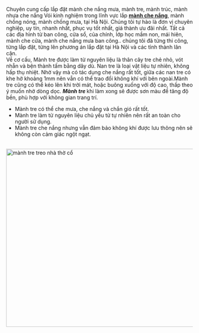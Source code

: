 Chuyên cung cấp lắp đặt mành che nắng mưa, mành tre, mành trúc, mành nhựa che nắng
Vói kinh nghiệm trong lĩnh vực lắp <strong><a href="http://thegioimanhrem.net/san-pham/manh-tre-treo-nha-tho-co">mành che nắng</a></strong>, mành chống nóng, mành chống mưa, tại Hà Nội. Chúng tôi tự hào là đơn vị chuyên nghiệp, uy tín, nhanh nhất, phục vụ tốt nhất, giá thành ưu đãi nhất.
Tất cả các địa hình từ ban công, cửa sổ, của chính, lớp học mầm non, mái hiên, mành che cửa, mành che nắng mưa ban công.. chúng tôi đã từng thi công, từng lắp đặt, từng lên phương án lắp đặt tại Hà Nội và các tỉnh thành lân cận.
<br>
Về cơ cấu, Mành tre được làm từ nguyên liệu là thân cây tre chẻ nhỏ, vót nhẵn và bện thành tấm bằng dây dù. Nan tre là loại vật liệu tự nhiên, không hấp thụ nhiệt. Nhờ vậy mà có tác dụng che nắng rất tốt, giữa các nan tre có khe hở khoảng 1mm nên vẫn có thể trao đổi không khí với bên ngoài.Mành tre cũng có thể kéo lên khi trời mát, hoặc buông xuống với độ cao, thấp theo ý muốn nhờ dòng dọc. <strong><em>Mành tre</em> </strong>khi làm xong sẽ được sơn màu để tăng độ bền, phù hợp với không gian trang trí.<br>
- Mành tre có thể che mưa, che nắng và chắn gió rất tốt.<br>
- Mành tre làm từ nguyên liệu chủ yếu từ tự nhiên nên rất an toàn cho người sử dụng.<br>
- Mành tre che nắng nhưng vẫn đảm bảo không khí được lưu thông nên sẽ không còn cảm giác ngột ngạt.<br>
<br>
<img class="aligncenter size-full wp-image-413" src="http://thegioimanhrem.net/wp-content/uploads/2018/04/Manh-tre-treo-nha-tho-co.jpg" alt="mành tre treo nhà thờ cổ" width="640" height="480" />
